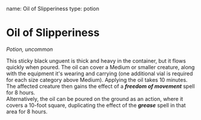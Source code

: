 name: Oil of Slipperiness
type: potion

# Oil of Slipperiness 
_Potion, uncommon_ 

This sticky black unguent is thick and heavy in the container, but it flows quickly when poured. The oil can cover a Medium or smaller creature, along with the equipment it's wearing and carrying (one additional vial is required for each size category above Medium). Applying the oil takes 10 minutes. The affected creature then gains the effect of a **_freedom of movement_** spell for 8 hours.    
Alternatively, the oil can be poured on the ground as an action, where it covers a 10-foot square, duplicating the effect of the **_grease_** spell in that area for 8 hours.